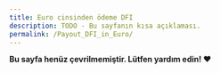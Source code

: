 ```yaml
---
title: Euro cinsinden ödeme DFI
description: TODO - Bu sayfanın kısa açıklaması.
permalink: /Payout_DFI_in_Euro/
---
```


**Bu sayfa henüz çevrilmemiştir. Lütfen yardım edin! ❤**

